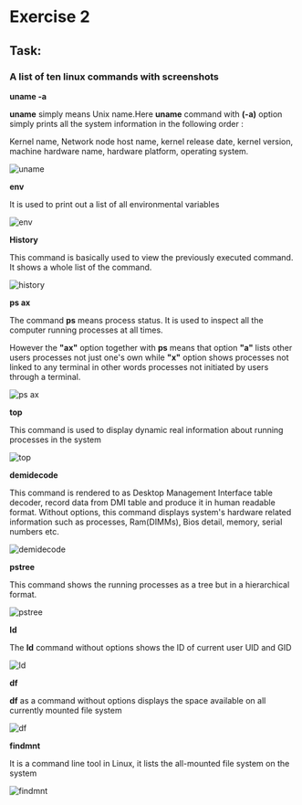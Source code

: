# Exercise 2

## Task:

### A list of ten linux commands with screenshots


**uname -a**

**uname** simply means Unix name.Here **uname** command with **(-a)** option simply prints all the system information in the following order : 

Kernel name, Network node host name, kernel release date, kernel version, machine hardware name, hardware platform, operating system.

![uname]()



**env**

It is used to print out a list of all environmental variables 

![env]()



**History**

This command is basically used to view the previously executed command. It shows a whole list of the command. 

![history]()




**ps ax** 

The command **ps** means process status. It is used to inspect all the computer running processes at all times. 

However the **"ax"** option together with **ps** means that option  **"a"** lists other users processes not just one's own while **"x"** option shows processes not linked to any terminal in other words processes not initiated by users through a terminal. 

![ps ax]()



**top** 

This command is used to display dynamic real information about running processes in the system


![top]()



**demidecode** 

This command is rendered to as Desktop Management Interface table decoder, record data from DMI table and produce it in human readable format. Without options, this command displays system's hardware related information such as processes, Ram(DIMMs), Bios detail, memory, serial numbers etc. 

![demidecode]( )



**pstree**

This command shows the running processes as a tree but in a hierarchical format. 

![pstree]()



**Id**

The **Id** command without options shows the ID of current user UID and GID

![Id]()



**df**

**df** as a command without options displays the space available on all currently mounted file system

![df]()



**findmnt**

It is a command line tool in Linux, it lists the all-mounted file system on the system 

![findmnt]()



